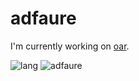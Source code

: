 # adfaure

I'm currently working on [oar](https://github.com/oar-team/oar3).

![lang](https://github-readme-stats.vercel.app/api/top-langs/?username=adfaure&layout=compact)
![adfaure](https://github-readme-stats.vercel.app/api?username=adfaure)
